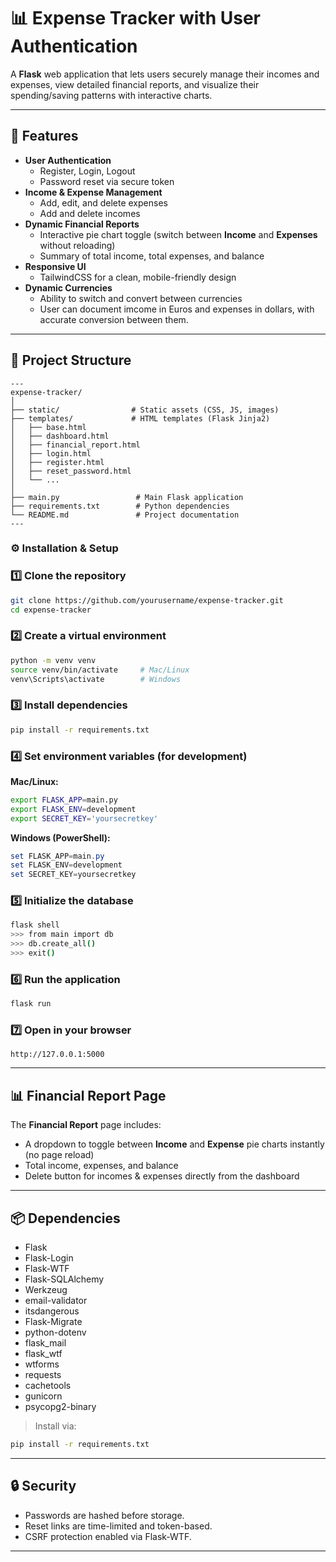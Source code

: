 # 📊 Expense Tracker with User Authentication

A **Flask** web application that lets users securely manage their incomes and expenses, view detailed financial reports, and visualize their spending/saving patterns with interactive charts.

---

## 🚀 Features

- **User Authentication**
  - Register, Login, Logout
  - Password reset via secure token
- **Income & Expense Management**
  - Add, edit, and delete expenses
  - Add and delete incomes
- **Dynamic Financial Reports**
  - Interactive pie chart toggle (switch between **Income** and **Expenses** without reloading)
  - Summary of total income, total expenses, and balance
- **Responsive UI**
  - TailwindCSS for a clean, mobile-friendly design
- **Dynamic Currencies**
  - Ability to switch and convert between currencies
  - User can document imcome in Euros and expenses in dollars, with accurate conversion between them.

---

## 📂 Project Structure

```
---
expense-tracker/
│
├── static/                # Static assets (CSS, JS, images)
├── templates/             # HTML templates (Flask Jinja2)
│   ├── base.html
│   ├── dashboard.html
│   ├── financial_report.html
│   ├── login.html
│   ├── register.html
│   ├── reset_password.html
│   └── ...
│
├── main.py                 # Main Flask application
├── requirements.txt        # Python dependencies
└── README.md               # Project documentation
---
```

### ⚙️ Installation & Setup

### 1️⃣ Clone the repository

```bash
git clone https://github.com/yourusername/expense-tracker.git
cd expense-tracker
```

### 2️⃣ Create a virtual environment

```bash
python -m venv venv
source venv/bin/activate     # Mac/Linux
venv\Scripts\activate        # Windows
```

### 3️⃣ Install dependencies

```bash
pip install -r requirements.txt
```

### 4️⃣ Set environment variables (for development)

**Mac/Linux:**

```bash
export FLASK_APP=main.py
export FLASK_ENV=development
export SECRET_KEY='yoursecretkey'
```

**Windows (PowerShell):**

```powershell
set FLASK_APP=main.py
set FLASK_ENV=development
set SECRET_KEY=yoursecretkey
```

### 5️⃣ Initialize the database

```bash
flask shell
>>> from main import db
>>> db.create_all()
>>> exit()
```

### 6️⃣ Run the application

```bash
flask run
```

### 7️⃣ Open in your browser

```
http://127.0.0.1:5000
```

---

## 📊 Financial Report Page

The **Financial Report** page includes:

- A dropdown to toggle between **Income** and **Expense** pie charts instantly (no page reload)
- Total income, expenses, and balance
- Delete button for incomes & expenses directly from the dashboard

---

## 📦 Dependencies

- Flask
- Flask-Login
- Flask-WTF
- Flask-SQLAlchemy
- Werkzeug
- email-validator
- itsdangerous
- Flask-Migrate
- python-dotenv
- flask_mail
- flask_wtf
- wtforms
- requests
- cachetools
- gunicorn
- psycopg2-binary

> Install via:

```bash
pip install -r requirements.txt
```

---

## 🔒 Security

- Passwords are hashed before storage.
- Reset links are time-limited and token-based.
- CSRF protection enabled via Flask-WTF.

---
